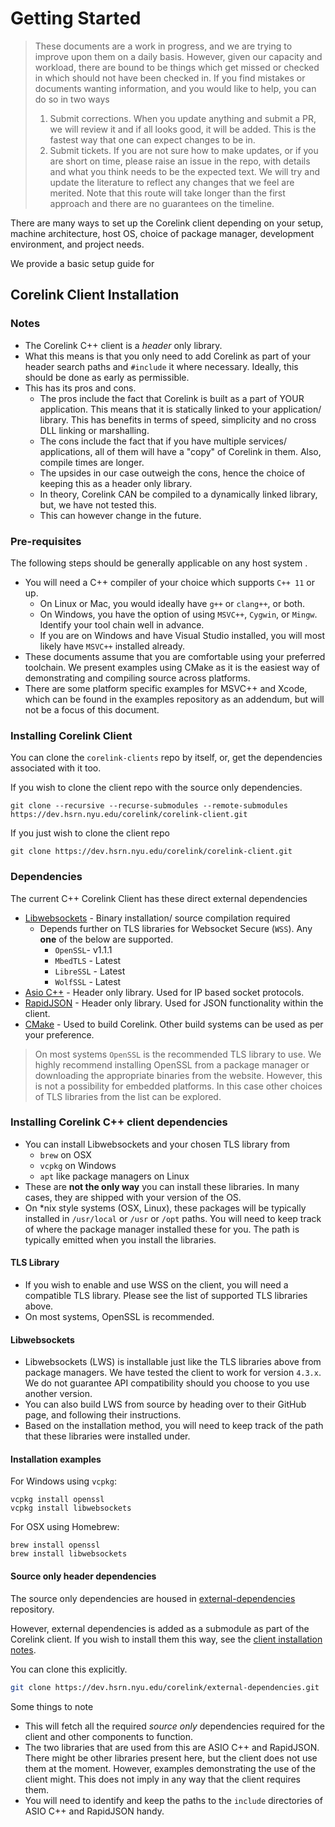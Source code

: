 # Getting Started


> These documents are a work in progress, and we are trying to improve upon them on a daily basis. However, given our
> capacity and workload, there are bound to be things which get missed or checked in which should not have been checked
> in. If you find mistakes or documents wanting information, and you would like to help, you can do so in two ways
> 1. Submit corrections. When you update anything and submit a PR, we will review it and if all looks good, it will be
     added. This is the fastest way that one can expect changes to be in.
> 2. Submit tickets. If you are not sure how to make updates, or if you are short on time, please raise an issue in the
     repo, with details and what you think needs to be the expected text. We will try and update the literature to
     reflect any changes that we feel are merited. Note that this route will take longer than the first approach and
     there are no guarantees on the timeline.


There are many ways to set up the Corelink client depending on your setup, machine architecture, host OS, choice of package manager, development environment, and project needs. 


We provide a basic setup guide for 

## Corelink Client Installation

### Notes

- The Corelink C++ client is a _header_ only library.
- What this means is that you only need to add Corelink as part of your header search paths and `#include` it where
  necessary. Ideally, this should be done as early as permissible.
- This has its pros and cons.
    - The pros include the fact that Corelink is built as a part of YOUR application. This means that it is statically
      linked to your application/ library. This has benefits in terms of speed, simplicity and no cross DLL linking or
      marshalling.
    - The cons include the fact that if you have multiple services/ applications, all of them will have a "copy" of
      Corelink in them. Also, compile times are longer.
    - The upsides in our case outweigh the cons, hence the choice of keeping this as a header only library.
    - In theory, Corelink CAN be compiled to a dynamically linked library, but, we have not tested this.
    - This can however change in the future.

### Pre-requisites

The following steps should be generally applicable on any host system .

- You will need a C++ compiler of your choice which supports `C++ 11` or up.
    - On Linux or Mac, you would ideally have `g++` or `clang++`, or both.
    - On Windows, you have the option of using `MSVC++`, `Cygwin`, or `Mingw`. Identify your tool chain well in
      advance.
    - If you are on Windows and have Visual Studio installed, you will most likely have `MSVC++` installed already.
- These documents assume that you are comfortable using your preferred toolchain. We present examples using CMake as it
  is the easiest way of demonstrating and compiling source across platforms.
- There are some platform specific examples for MSVC++ and Xcode, which can be found in the examples repository as an
  addendum, but will not be a focus of this document.
### Installing Corelink Client

You can clone the `corelink-clients` repo by itself, or, get the dependencies associated with it too.

If you wish to clone the client repo with the source only dependencies.

```shell
git clone --recursive --recurse-submodules --remote-submodules https://dev.hsrn.nyu.edu/corelink/corelink-client.git
```

If you just wish to clone the client repo

```shell
git clone https://dev.hsrn.nyu.edu/corelink/corelink-client.git
```

### Dependencies

The current C++ Corelink Client has these direct external dependencies

- [Libwebsockets](https://github.com/warmcat/libwebsockets) - Binary installation/ source compilation required
    - Depends further on TLS libraries for Websocket Secure (`WSS`). Any **one** of the below are supported.
        - `OpenSSL`- v1.1.1
        - `MbedTLS` - Latest
        - `LibreSSL` - Latest
        - `WolfSSL` - Latest
- [Asio C++](https://think-async.com/Asio/asio-1.22.2/doc/) - Header only library. Used for IP based socket protocols.
- [RapidJSON](https://rapidjson.org) - Header only library. Used for JSON functionality within the client.
-  [CMake](https://cmake.org/download/) - Used to build Corelink. Other build systems can be used as per your preference. 

> On most systems `OpenSSL` is the recommended TLS library to use. We highly recommend installing OpenSSL from a package
> manager or downloading the appropriate binaries from the website. However, this is not a possibility for embedded
> platforms. In this case other choices of TLS libraries from the list can be explored.


### Installing Corelink C++ client dependencies

- You can install Libwebsockets and your chosen TLS library from
    - `brew` on OSX
    - `vcpkg` on Windows
    - `apt` like package managers on Linux
- These are **not the only way** you can install these libraries. In many cases, they are shipped with your version of the OS.
- On *nix style systems (OSX, Linux), these packages will be typically installed in `/usr/local` or `/usr` or `/opt`
  paths. You will need to keep track of where the package manager installed these for you. The path is typically emitted
  when you install the libraries.
#### TLS Library

- If you wish to enable and use WSS on the client, you will need a compatible TLS library. Please see the list of
  supported TLS libraries above.
- On most systems, OpenSSL is recommended. 

#### Libwebsockets

- Libwebsockets (LWS) is installable just like the TLS libraries above from package managers. We have tested the client
  to work for version `4.3.x`. We do not guarantee API compatibility should you choose to you use another version.
- You can also build LWS from source by heading over to their GitHub page, and following their instructions.
- Based on the installation method, you will need to keep track of the path that these libraries were installed under.

#### Installation examples

For Windows using `vcpkg`:

```shell
vcpkg install openssl
vcpkg install libwebsockets
```

For OSX using Homebrew:

```shell
brew install openssl
brew install libwebsockets
```


#### Source only header dependencies

The source only dependencies are housed
in [external-dependencies](https://dev.hpc.nyu.edu/corelink/external-dependencies/-/tree/master/) repository.

However, external dependencies is added as a submodule as part of the Corelink client.
If you wish to install them this way, see the [client installation notes](#installing-corelink-client).

You can clone this explicitly.

```bash
git clone https://dev.hsrn.nyu.edu/corelink/external-dependencies.git
```

Some things to note

- This will fetch all the required _source only_ dependencies required for the client and other components to
  function.
- The two libraries that are used from this are ASIO C++ and RapidJSON. There might be other libraries present here,
  but the client does not use them at the moment. However, examples demonstrating the use of the client might. This
  does not imply in any way that the client requires them.
- You will need to identify and keep the paths to the `include` directories of ASIO C++ and RapidJSON handy.
